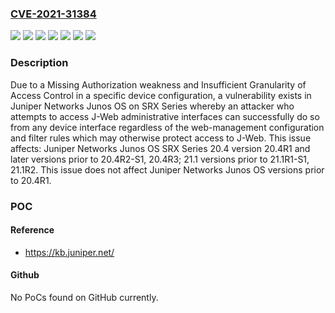 ### [CVE-2021-31384](https://cve.mitre.org/cgi-bin/cvename.cgi?name=CVE-2021-31384)
![](https://img.shields.io/static/v1?label=Product&message=Junos%20OS&color=blue)
![](https://img.shields.io/static/v1?label=Version&message=20.4%3E%3D%2020.4R1%20&color=brighgreen)
![](https://img.shields.io/static/v1?label=Vulnerability&message=CWE-1220%3A%20Insufficient%20Granularity%20of%20Access%20Control&color=brighgreen)
![](https://img.shields.io/static/v1?label=Vulnerability&message=CWE-285%3A%20Improper%20Authorization&color=brighgreen)
![](https://img.shields.io/static/v1?label=Vulnerability&message=CWE-551%3A%20Incorrect%20Behavior%20Order%3A%20Authorization%20Before%20Parsing%20and%20Canonicalization&color=brighgreen)
![](https://img.shields.io/static/v1?label=Vulnerability&message=CWE-862%3A%20Missing%20Authorization&color=brighgreen)
![](https://img.shields.io/static/v1?label=Vulnerability&message=CWE-939%3A%20Improper%20Authorization%20in%20Handler%20for%20Custom%20URL%20Scheme&color=brighgreen)

### Description

Due to a Missing Authorization weakness and Insufficient Granularity of Access Control in a specific device configuration, a vulnerability exists in Juniper Networks Junos OS on SRX Series whereby an attacker who attempts to access J-Web administrative interfaces can successfully do so from any device interface regardless of the web-management configuration and filter rules which may otherwise protect access to J-Web. This issue affects: Juniper Networks Junos OS SRX Series 20.4 version 20.4R1 and later versions prior to 20.4R2-S1, 20.4R3; 21.1 versions prior to 21.1R1-S1, 21.1R2. This issue does not affect Juniper Networks Junos OS versions prior to 20.4R1.

### POC

#### Reference
- https://kb.juniper.net/

#### Github
No PoCs found on GitHub currently.

